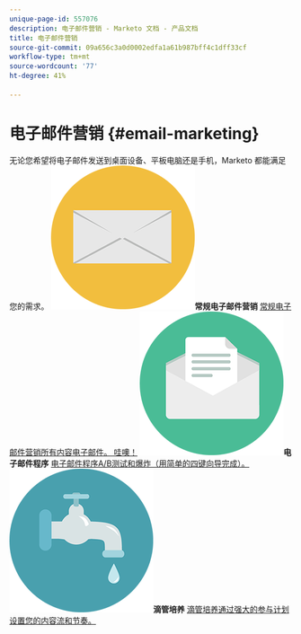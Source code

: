 ```yaml
---
unique-page-id: 557076
description: 电子邮件营销 - Marketo 文档 - 产品文档
title: 电子邮件营销
source-git-commit: 09a656c3a0d0002edfa1a61b987bff4c1dff33cf
workflow-type: tm+mt
source-wordcount: '77'
ht-degree: 41%

---
```



# 电子邮件营销 {#email-marketing}

无论您希望将电子邮件发送到桌面设备、平板电脑还是手机，Marketo 都能满足您的需求。
**![常规电子邮件营销](assets/office-27.png)常规电子邮件营销** [常规电子邮件营销所有内容电子邮件。 哇噢！](https://docs.marketo.com/display/DOCS/General)     **![电子邮件程序](assets/chat-messages-10.png)电子邮件程序** [电子邮件程序A/B测试和爆炸（用简单的四键向导完成）。](https://docs.marketo.com/display/DOCS/Email+Programs)     **![滴管培养](assets/ecology-14.png)滴管培养** [滴管培养通过强大的参与计划设置您的内容流和节奏。](https://docs.marketo.com/display/DOCS/Drip+Nurturing)
